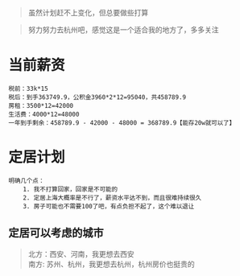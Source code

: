 > 虽然计划赶不上变化，但总要做些打算

> 努力努力去杭州吧，感觉这是一个适合我的地方了，多多关注

# 当前薪资
    税前：33k*15
    税后：到手363749.9，公积金3960*2*12=95040，共458789.9
    房租：3500*12=42000
    生活费：4000*12=48000
    一年到手剩余：458789.9 - 42000 - 48000 = 368789.9【能存20w就可以了】


# 定居计划
    明确几个点：
        1. 我不打算回家，回家是不可能的
        2. 定居上海大概率是不行了，薪资水平达不到，而且很难持续很久
        3. 房子可能也不需要100了吧，有点负担不起了，这个难以退让

## 定居可以考虑的城市
> 北方：西安、河南，我更想去西安<br>
> 南方: 苏州、杭州，我更想去杭州，杭州房价也挺贵的<br>

